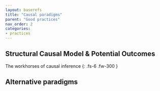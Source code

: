 ```yaml
---
layout: baserefs
title: "Causal paradigms"
parent: "Good practices"
nav_order: 2
categories:
- practices
---
```



## Structural Causal Model & Potential Outcomes
The workhorses of causal inference
{: .fs-6 .fw-300 }

## Alternative paradigms
